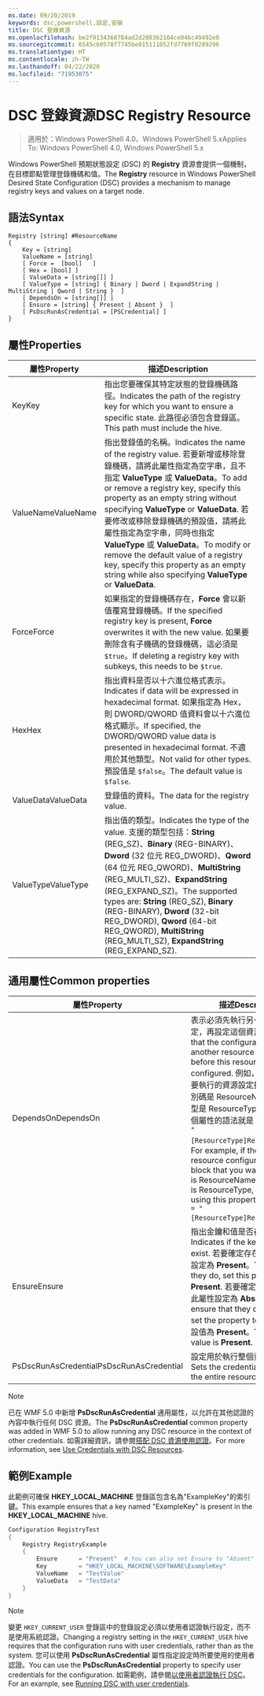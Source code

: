 ```yaml
---
ms.date: 09/20/2019
keywords: dsc,powershell,設定,安裝
title: DSC 登錄資源
ms.openlocfilehash: be2f9134368784ad2d208362104ce046c49492e0
ms.sourcegitcommit: 6545c60578f7745be015111052fd7769f8289296
ms.translationtype: HT
ms.contentlocale: zh-TW
ms.lasthandoff: 04/22/2020
ms.locfileid: "71953075"
---
```

# <a name="dsc-registry-resource"></a><span data-ttu-id="8c487-103">DSC 登錄資源</span><span class="sxs-lookup"><span data-stu-id="8c487-103">DSC Registry Resource</span></span>

> <span data-ttu-id="8c487-104">適用於：Windows PowerShell 4.0、Windows PowerShell 5.x</span><span class="sxs-lookup"><span data-stu-id="8c487-104">Applies To: Windows PowerShell 4.0, Windows PowerShell 5.x</span></span>

<span data-ttu-id="8c487-105">Windows PowerShell 預期狀態設定 (DSC) 的 **Registry** 資源會提供一個機制，在目標節點管理登錄機碼和值。</span><span class="sxs-lookup"><span data-stu-id="8c487-105">The **Registry** resource in Windows PowerShell Desired State Configuration (DSC) provides a mechanism to manage registry keys and values on a target node.</span></span>

## <a name="syntax"></a><span data-ttu-id="8c487-106">語法</span><span class="sxs-lookup"><span data-stu-id="8c487-106">Syntax</span></span>

```Syntax
Registry [string] #ResourceName
{
    Key = [string]
    ValueName = [string]
    [ Force =  [bool]   ]
    [ Hex = [bool] ]
    [ ValueData = [string[]] ]
    [ ValueType = [string] { Binary | Dword | ExpandString | MultiString | Qword | String }  ]
    [ DependsOn = [string[]] ]
    [ Ensure = [string] { Present | Absent }  ]
    [ PsDscRunAsCredential = [PSCredential] ]
}
```

## <a name="properties"></a><span data-ttu-id="8c487-107">屬性</span><span class="sxs-lookup"><span data-stu-id="8c487-107">Properties</span></span>

|<span data-ttu-id="8c487-108">屬性</span><span class="sxs-lookup"><span data-stu-id="8c487-108">Property</span></span> |<span data-ttu-id="8c487-109">描述</span><span class="sxs-lookup"><span data-stu-id="8c487-109">Description</span></span> |
|---|---|
|<span data-ttu-id="8c487-110">Key</span><span class="sxs-lookup"><span data-stu-id="8c487-110">Key</span></span> |<span data-ttu-id="8c487-111">指出您要確保其特定狀態的登錄機碼路徑。</span><span class="sxs-lookup"><span data-stu-id="8c487-111">Indicates the path of the registry key for which you want to ensure a specific state.</span></span> <span data-ttu-id="8c487-112">此路徑必須包含登錄區。</span><span class="sxs-lookup"><span data-stu-id="8c487-112">This path must include the hive.</span></span> |
|<span data-ttu-id="8c487-113">ValueName</span><span class="sxs-lookup"><span data-stu-id="8c487-113">ValueName</span></span> |<span data-ttu-id="8c487-114">指出登錄值的名稱。</span><span class="sxs-lookup"><span data-stu-id="8c487-114">Indicates the name of the registry value.</span></span> <span data-ttu-id="8c487-115">若要新增或移除登錄機碼，請將此屬性指定為空字串，且不指定 **ValueType** 或 **ValueData**。</span><span class="sxs-lookup"><span data-stu-id="8c487-115">To add or remove a registry key, specify this property as an empty string without specifying **ValueType** or **ValueData**.</span></span> <span data-ttu-id="8c487-116">若要修改或移除登錄機碼的預設值，請將此屬性指定為空字串，同時也指定 **ValueType** 或 **ValueData**。</span><span class="sxs-lookup"><span data-stu-id="8c487-116">To modify or remove the default value of a registry key, specify this property as an empty string while also specifying **ValueType** or **ValueData**.</span></span> |
|<span data-ttu-id="8c487-117">Force</span><span class="sxs-lookup"><span data-stu-id="8c487-117">Force</span></span> |<span data-ttu-id="8c487-118">如果指定的登錄機碼存在，**Force** 會以新值覆寫登錄機碼。</span><span class="sxs-lookup"><span data-stu-id="8c487-118">If the specified registry key is present, **Force** overwrites it with the new value.</span></span> <span data-ttu-id="8c487-119">如果要刪除含有子機碼的登錄機碼，這必須是 `$true`。</span><span class="sxs-lookup"><span data-stu-id="8c487-119">If deleting a registry key with subkeys, this needs to be `$true`.</span></span> |
|<span data-ttu-id="8c487-120">Hex</span><span class="sxs-lookup"><span data-stu-id="8c487-120">Hex</span></span> |<span data-ttu-id="8c487-121">指出資料是否以十六進位格式表示。</span><span class="sxs-lookup"><span data-stu-id="8c487-121">Indicates if data will be expressed in hexadecimal format.</span></span> <span data-ttu-id="8c487-122">如果指定為 Hex，則 DWORD/QWORD 值資料會以十六進位格式顯示。</span><span class="sxs-lookup"><span data-stu-id="8c487-122">If specified, the DWORD/QWORD value data is presented in hexadecimal format.</span></span> <span data-ttu-id="8c487-123">不適用於其他類型。</span><span class="sxs-lookup"><span data-stu-id="8c487-123">Not valid for other types.</span></span> <span data-ttu-id="8c487-124">預設值是 `$false`。</span><span class="sxs-lookup"><span data-stu-id="8c487-124">The default value is `$false`.</span></span> |
|<span data-ttu-id="8c487-125">ValueData</span><span class="sxs-lookup"><span data-stu-id="8c487-125">ValueData</span></span> |<span data-ttu-id="8c487-126">登錄值的資料。</span><span class="sxs-lookup"><span data-stu-id="8c487-126">The data for the registry value.</span></span> |
|<span data-ttu-id="8c487-127">ValueType</span><span class="sxs-lookup"><span data-stu-id="8c487-127">ValueType</span></span> |<span data-ttu-id="8c487-128">指出值的類型。</span><span class="sxs-lookup"><span data-stu-id="8c487-128">Indicates the type of the value.</span></span> <span data-ttu-id="8c487-129">支援的類型包括：**String** (REG_SZ)、**Binary** (REG-BINARY)、**Dword** (32 位元 REG_DWORD)、**Qword** (64 位元 REG_QWORD)、**MultiString** (REG_MULTI_SZ)、**ExpandString** (REG_EXPAND_SZ)。</span><span class="sxs-lookup"><span data-stu-id="8c487-129">The supported types are: **String** (REG_SZ), **Binary** (REG-BINARY), **Dword** (32-bit REG_DWORD), **Qword** (64-bit REG_QWORD), **MultiString** (REG_MULTI_SZ), **ExpandString** (REG_EXPAND_SZ).</span></span> |

## <a name="common-properties"></a><span data-ttu-id="8c487-130">通用屬性</span><span class="sxs-lookup"><span data-stu-id="8c487-130">Common properties</span></span>

|<span data-ttu-id="8c487-131">屬性</span><span class="sxs-lookup"><span data-stu-id="8c487-131">Property</span></span> |<span data-ttu-id="8c487-132">描述</span><span class="sxs-lookup"><span data-stu-id="8c487-132">Description</span></span> |
|---|---|
|<span data-ttu-id="8c487-133">DependsOn</span><span class="sxs-lookup"><span data-stu-id="8c487-133">DependsOn</span></span> |<span data-ttu-id="8c487-134">表示必須先執行另一個資源的設定，再設定這個資源。</span><span class="sxs-lookup"><span data-stu-id="8c487-134">Indicates that the configuration of another resource must run before this resource is configured.</span></span> <span data-ttu-id="8c487-135">例如，如果第一個想要執行的資源設定指令碼區塊識別碼是 ResourceName，而其類型是 ResourceType，則使用這個屬性的語法就是 `DependsOn = "[ResourceType]ResourceName"`。</span><span class="sxs-lookup"><span data-stu-id="8c487-135">For example, if the ID of the resource configuration script block that you want to run first is ResourceName and its type is ResourceType, the syntax for using this property is `DependsOn = "[ResourceType]ResourceName"`.</span></span> |
|<span data-ttu-id="8c487-136">Ensure</span><span class="sxs-lookup"><span data-stu-id="8c487-136">Ensure</span></span> |<span data-ttu-id="8c487-137">指出金鑰和值是否存在。</span><span class="sxs-lookup"><span data-stu-id="8c487-137">Indicates if the key and value exist.</span></span> <span data-ttu-id="8c487-138">若要確定存在，可將此屬性設定為 **Present**。</span><span class="sxs-lookup"><span data-stu-id="8c487-138">To ensure that they do, set this property to **Present**.</span></span> <span data-ttu-id="8c487-139">若要確定不存在，可將此屬性設定為 **Absent**。</span><span class="sxs-lookup"><span data-stu-id="8c487-139">To ensure that they do not exist, set the property to **Absent**.</span></span> <span data-ttu-id="8c487-140">預設值為 **Present**。</span><span class="sxs-lookup"><span data-stu-id="8c487-140">The default value is **Present**.</span></span> |
|<span data-ttu-id="8c487-141">PsDscRunAsCredential</span><span class="sxs-lookup"><span data-stu-id="8c487-141">PsDscRunAsCredential</span></span> |<span data-ttu-id="8c487-142">設定用於執行整個資源的認證。</span><span class="sxs-lookup"><span data-stu-id="8c487-142">Sets the credential for running the entire resource as.</span></span> |

> [!NOTE]
> <span data-ttu-id="8c487-143">已在 WMF 5.0 中新增 **PsDscRunAsCredential** 通用屬性，以允許在其他認證的內容中執行任何 DSC 資源。</span><span class="sxs-lookup"><span data-stu-id="8c487-143">The **PsDscRunAsCredential** common property was added in WMF 5.0 to allow running any DSC resource in the context of other credentials.</span></span> <span data-ttu-id="8c487-144">如需詳細資訊，請參閱[搭配 DSC 資源使用認證](../../../configurations/runasuser.md)。</span><span class="sxs-lookup"><span data-stu-id="8c487-144">For more information, see [Use Credentials with DSC Resources](../../../configurations/runasuser.md).</span></span>

## <a name="example"></a><span data-ttu-id="8c487-145">範例</span><span class="sxs-lookup"><span data-stu-id="8c487-145">Example</span></span>

<span data-ttu-id="8c487-146">此範例可確保 **HKEY\_LOCAL\_MACHINE** 登錄區包含名為"ExampleKey"的索引鍵。</span><span class="sxs-lookup"><span data-stu-id="8c487-146">This example ensures that a key named "ExampleKey" is present in the **HKEY\_LOCAL\_MACHINE** hive.</span></span>

```powershell
Configuration RegistryTest
{
    Registry RegistryExample
    {
        Ensure      = "Present"  # You can also set Ensure to "Absent"
        Key         = "HKEY_LOCAL_MACHINE\SOFTWARE\ExampleKey"
        ValueName   = "TestValue"
        ValueData   = "TestData"
    }
}
```

> [!NOTE]
> <span data-ttu-id="8c487-147">變更 `HKEY_CURRENT_USER` 登錄區中的登錄設定必須以使用者認證執行設定，而不是使用系統認證。</span><span class="sxs-lookup"><span data-stu-id="8c487-147">Changing a registry setting in the `HKEY_CURRENT_USER` hive requires that the configuration runs with user credentials, rather than as the system.</span></span> <span data-ttu-id="8c487-148">您可以使用 **PsDscRunAsCredential** 屬性指定設定時所要使用的使用者認證。</span><span class="sxs-lookup"><span data-stu-id="8c487-148">You can use the **PsDscRunAsCredential** property to specify user credentials for the configuration.</span></span> <span data-ttu-id="8c487-149">如需範例，請參閱[以使用者認證執行 DSC](../../../configurations/runAsUser.md)。</span><span class="sxs-lookup"><span data-stu-id="8c487-149">For an example, see [Running DSC with user credentials](../../../configurations/runAsUser.md).</span></span>